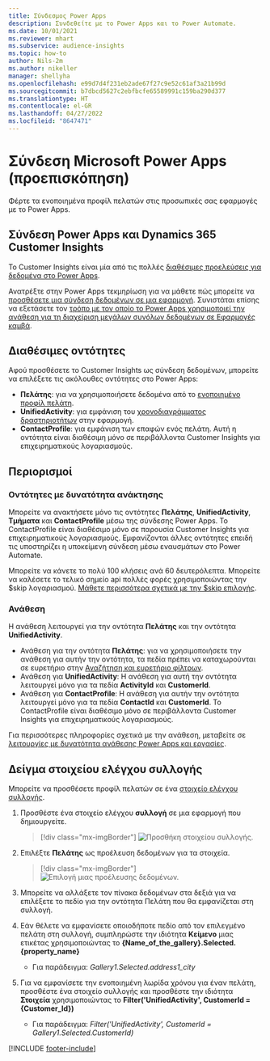 ```yaml
---
title: Σύνδεσμος Power Apps
description: Συνδεθείτε με το Power Apps και το Power Automate.
ms.date: 10/01/2021
ms.reviewer: mhart
ms.subservice: audience-insights
ms.topic: how-to
author: Nils-2m
ms.author: nikeller
manager: shellyha
ms.openlocfilehash: e99d7d4f231eb2ade67f27c9e52c61af3a21b99d
ms.sourcegitcommit: b7dbcd5627c2ebfbcfe65589991c159ba290d377
ms.translationtype: HT
ms.contentlocale: el-GR
ms.lasthandoff: 04/27/2022
ms.locfileid: "8647471"
---
```

# <a name="microsoft-power-apps-connector-preview"></a>Σύνδεση Microsoft Power Apps (προεπισκόπηση)

Φέρτε τα ενοποιημένα προφίλ πελατών στις προσωπικές σας εφαρμογές με το Power Apps.

## <a name="connect-power-apps-and-dynamics-365-customer-insights"></a>Σύνδεση Power Apps και Dynamics 365 Customer Insights

Το Customer Insights είναι μία από τις πολλές [διαθέσιμες προελεύσεις για δεδομένα στο Power Apps](/powerapps/maker/canvas-apps/working-with-data-sources).

Ανατρέξτε στην Power Apps τεκμηρίωση για να μάθετε πώς μπορείτε να [προσθέσετε μια σύνδεση δεδομένων σε μια εφαρμογή](/powerapps/maker/canvas-apps/add-data-connection). Συνιστάται επίσης να εξετάσετε τον [τρόπο με τον οποίο το Power Apps χρησιμοποιεί την ανάθεση για τη διαχείριση μεγάλων συνόλων δεδομένων σε Εφαρμογές καμβά](/powerapps/maker/canvas-apps/delegation-overview).

## <a name="available-entities"></a>Διαθέσιμες οντότητες

Αφού προσθέσετε το Customer Insights ως σύνδεση δεδομένων, μπορείτε να επιλέξετε τις ακόλουθες οντότητες στο Power Apps:

- **Πελάτης**: για να χρησιμοποιήσετε δεδομένα από το [ενοποιημένο προφίλ πελάτη](customer-profiles.md).
- **UnifiedActivity**: για εμφάνιση του [χρονοδιαγράμματος δραστηριοτήτων](activities.md) στην εφαρμογή.
- **ContactProfile**: για εμφάνιση των επαφών ενός πελάτη. Αυτή η οντότητα είναι διαθέσιμη μόνο σε περιβάλλοντα Customer Insights για επιχειρηματικούς λογαριασμούς.

## <a name="limitations"></a>Περιορισμοί

### <a name="retrievable-entities"></a>Οντότητες με δυνατότητα ανάκτησης

Μπορείτε να ανακτήσετε μόνο τις οντότητες **Πελάτης**, **UnifiedActivity**, **Τμήματα** και **ContactProfile** μέσω της σύνδεσης Power Apps. Το ContactProfile είναι διαθέσιμο μόνο σε παρουσία Customer Insights για επιχειρηματικούς λογαριασμούς. Εμφανίζονται άλλες οντότητες επειδή τις υποστηρίζει η υποκείμενη σύνδεση μέσω εναυσμάτων στο Power Automate.

Μπορείτε να κάνετε το πολύ 100 κλήσεις ανά 60 δευτερόλεπτα. Μπορείτε να καλέσετε το τελικό σημείο api πολλές φορές χρησιμοποιώντας την $skip λογαριασμού. [Μάθετε περισσότερα σχετικά με την $skip επιλογής](/connectors/customerinsights/#get-items-from-an-entity).

### <a name="delegation"></a>Ανάθεση

Η ανάθεση λειτουργεί για την οντότητα **Πελάτης** και την οντότητα **UnifiedActivity**. 

- Ανάθεση για την οντότητα **Πελάτης**: για να χρησιμοποιήσετε την ανάθεση για αυτήν την οντότητα, τα πεδία πρέπει να καταχωρούνται σε ευρετήριο στην [Αναζήτηση και ευρετήριο φίλτρων](search-filter-index.md).  
- Ανάθεση για **UnifiedActivity**: Η ανάθεση για αυτή την οντότητα λειτουργεί μόνο για τα πεδία **ActivityId** και **CustomerId**.  
- Ανάθεση για **ContactProfile**: Η ανάθεση για αυτήν την οντότητα λειτουργεί μόνο για τα πεδία **ContactId** και **CustomerId**. Το ContactProfile είναι διαθέσιμο μόνο σε περιβάλλοντα Customer Insights για επιχειρηματικούς λογαριασμούς.

Για περισσότερες πληροφορίες σχετικά με την ανάθεση, μεταβείτε σε [λειτουργίες με δυνατότητα ανάθεσης Power Apps και εργασίες](/powerapps/maker/canvas-apps/delegation-overview). 

## <a name="example-gallery-control"></a>Δείγμα στοιχείου ελέγχου συλλογής

Μπορείτε να προσθέσετε προφίλ πελατών σε ένα [στοιχείο ελέγχου συλλογής](/powerapps/maker/canvas-apps/add-gallery).

1. Προσθέστε ένα στοιχείο ελέγχου **συλλογή** σε μια εφαρμογή που δημιουργείτε.

    > [!div class="mx-imgBorder"]
    > ![Προσθήκη στοιχείου συλλογής.](media/connector-powerapps9.png "Προσθήκη στοιχείου συλλογής.")

2. Επιλέξτε **Πελάτης** ως προέλευση δεδομένων για τα στοιχεία.

    > [!div class="mx-imgBorder"]
    > ![Επιλογή μιας προέλευσης δεδομένων.](media/choose-datasource-powerapps.png "Επιλογή μιας προέλευσης δεδομένων.")

3. Μπορείτε να αλλάξετε τον πίνακα δεδομένων στα δεξιά για να επιλέξετε το πεδίο για την οντότητα Πελάτη που θα εμφανίζεται στη συλλογή.

4. Εάν θέλετε να εμφανίσετε οποιοδήποτε πεδίο από τον επιλεγμένο πελάτη στη συλλογή, συμπληρώστε την ιδιότητα **Κείμενο** μιας ετικέτας χρησιμοποιώντας το **{Name_of_the_gallery}.Selected.{property_name}**  
    - Για παράδειγμα: _Gallery1.Selected.address1_city_

5. Για να εμφανίσετε την ενοποιημένη λωρίδα χρόνου για έναν πελάτη, προσθέστε ένα στοιχείο συλλογής και προσθέστε την ιδιότητα **Στοιχεία** χρησιμοποιώντας το **Filter('UnifiedActivity', CustomerId = {Customer_Id})**  
    - Για παράδειγμα: _Filter('UnifiedActivity', CustomerId = Gallery1.Selected.CustomerId)_


[!INCLUDE [footer-include](includes/footer-banner.md)]

